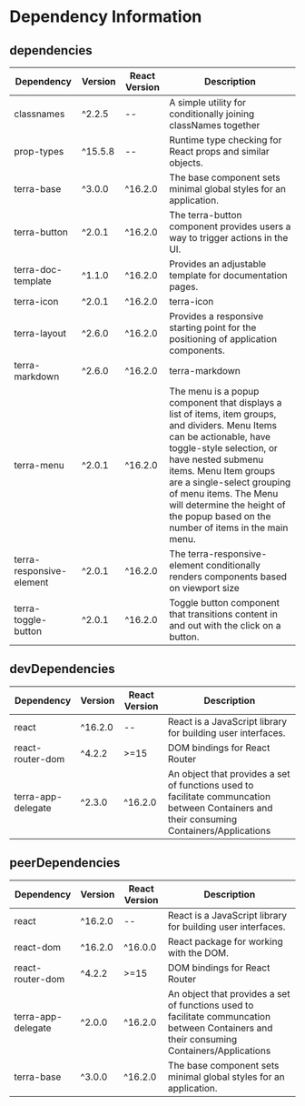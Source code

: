 # Dependency Information

## dependencies
| Dependency | Version | React Version | Description |
|-|-|-|-|
| classnames | ^2.2.5 | -- | A simple utility for conditionally joining classNames together |
| prop-types | ^15.5.8 | -- | Runtime type checking for React props and similar objects. |
| terra-base | ^3.0.0 | ^16.2.0 | The base component sets minimal global styles for an application. |
| terra-button | ^2.0.1 | ^16.2.0 | The terra-button component provides users a way to trigger actions in the UI. |
| terra-doc-template | ^1.1.0 | ^16.2.0 | Provides an adjustable template for documentation pages. |
| terra-icon | ^2.0.1 | ^16.2.0 | terra-icon |
| terra-layout | ^2.6.0 | ^16.2.0 | Provides a responsive starting point for the positioning of application components. |
| terra-markdown | ^2.6.0 | ^16.2.0 | terra-markdown |
| terra-menu | ^2.0.1 | ^16.2.0 | The menu is a popup component that displays a list of items, item groups, and dividers. Menu Items can be actionable, have toggle-style selection, or have nested submenu items. Menu Item groups are a single-select grouping of menu items. The Menu will determine the height of the popup based on the number of items in the main menu. |
| terra-responsive-element | ^2.0.1 | ^16.2.0 | The terra-responsive-element conditionally renders components based on viewport size |
| terra-toggle-button | ^2.0.1 | ^16.2.0 | Toggle button component that transitions content in and out with the click on a button. |

## devDependencies
| Dependency | Version | React Version | Description |
|-|-|-|-|
| react | ^16.2.0 | -- | React is a JavaScript library for building user interfaces. |
| react-router-dom | ^4.2.2 | >=15 | DOM bindings for React Router |
| terra-app-delegate | ^2.3.0 | ^16.2.0 | An object that provides a set of functions used to facilitate communcation between Containers and their consuming Containers/Applications |

## peerDependencies
| Dependency | Version | React Version | Description |
|-|-|-|-|
| react | ^16.2.0 | -- | React is a JavaScript library for building user interfaces. |
| react-dom | ^16.2.0 | ^16.0.0 | React package for working with the DOM. |
| react-router-dom | ^4.2.2 | >=15 | DOM bindings for React Router |
| terra-app-delegate | ^2.0.0 | ^16.2.0 | An object that provides a set of functions used to facilitate communcation between Containers and their consuming Containers/Applications |
| terra-base | ^3.0.0 | ^16.2.0 | The base component sets minimal global styles for an application. |
